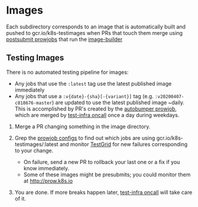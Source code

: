 # Images

Each subdirectory corresponds to an image that is automatically built and pushed to gcr.io/k8s-testimages when PRs that touch them merge using [postsubmit prowjobs](https://testgrid.k8s.io/sig-testing-images) that run the [image-builder](/images/builder)

## Testing Images

There is no automated testing pipeline for images:
- Any jobs that use the `:latest` tag use the latest published image immediately
- Any jobs that use a `:v{date}-{sha}[-{variant}]` tag (e.g. `:v20200407-c818676-master`) are updated to use the latest published image ~daily.  This is accomplished by PR's created by the [autobumper prowjob](https://testgrid.k8s.io/sig-testing-prow#autobump-prow), which are merged by [test-infra oncall](go.k8s.io/oncall) once a day during weekdays.

1. Merge a PR changing something in the image directory.

1. Grep the [prowjob configs](/config/jobs) to find out which jobs are using gcr.io/k8s-testimages/<image-name>:latest and monitor [TestGrid](http://testgrid.k8s.io) for new failures corresponding to your change.

    * On failure, send a new PR to rollback your last one or a fix if you know immediately.
    * Some of these images might be presubmits; you could monitor them at http://prow.k8s.io

1. You are done. If more breaks happen later, [test-infra oncall](go.k8s.io/oncall) will take care of it.
